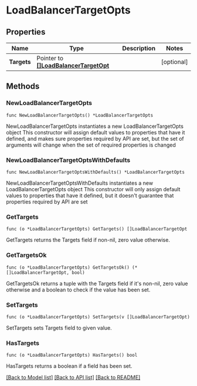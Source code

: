 # LoadBalancerTargetOpts

## Properties

Name | Type | Description | Notes
------------ | ------------- | ------------- | -------------
**Targets** | Pointer to [**[]LoadBalancerTargetOpt**](LoadBalancerTargetOpt.md) |  | [optional] 

## Methods

### NewLoadBalancerTargetOpts

`func NewLoadBalancerTargetOpts() *LoadBalancerTargetOpts`

NewLoadBalancerTargetOpts instantiates a new LoadBalancerTargetOpts object
This constructor will assign default values to properties that have it defined,
and makes sure properties required by API are set, but the set of arguments
will change when the set of required properties is changed

### NewLoadBalancerTargetOptsWithDefaults

`func NewLoadBalancerTargetOptsWithDefaults() *LoadBalancerTargetOpts`

NewLoadBalancerTargetOptsWithDefaults instantiates a new LoadBalancerTargetOpts object
This constructor will only assign default values to properties that have it defined,
but it doesn't guarantee that properties required by API are set

### GetTargets

`func (o *LoadBalancerTargetOpts) GetTargets() []LoadBalancerTargetOpt`

GetTargets returns the Targets field if non-nil, zero value otherwise.

### GetTargetsOk

`func (o *LoadBalancerTargetOpts) GetTargetsOk() (*[]LoadBalancerTargetOpt, bool)`

GetTargetsOk returns a tuple with the Targets field if it's non-nil, zero value otherwise
and a boolean to check if the value has been set.

### SetTargets

`func (o *LoadBalancerTargetOpts) SetTargets(v []LoadBalancerTargetOpt)`

SetTargets sets Targets field to given value.

### HasTargets

`func (o *LoadBalancerTargetOpts) HasTargets() bool`

HasTargets returns a boolean if a field has been set.


[[Back to Model list]](../README.md#documentation-for-models) [[Back to API list]](../README.md#documentation-for-api-endpoints) [[Back to README]](../README.md)


